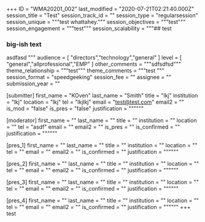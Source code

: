 +++
ID = "WMA20201_002"
last_modified = "2020-07-21T02:21:40.000Z"
session_title = "Test"
session_track_id = ""
session_type = "regularsession"
session_unique = """test whattahey."""
session_objectives = """test"""
session_engagement = """test"""
session_scalability = """## test
### big-ish text
asdfasd
"""
audience = [ "directors","technology","general" ]
level = [ "general","allprofessional","EMP" ]
other_comments = """sdfsdfsd"""
theme_relationship = """test"""
theme_comments = """test
"""
session_format = "speedgeeking"
session_fee = ""
assignee = ""
submission_year = ""

[submitter]
first_name = "KOven"
last_name = "Smith"
title = "lkj"
institution = "lkj"
location = "lkj"
tel = "lkjlkj"
email = "test@test.com"
email2 = ""
is_mod = "false"
is_pres = "false"
justification = """"""

[moderator]
first_name = ""
last_name = ""
title = ""
institution = ""
location = ""
tel = "asdf"
email = ""
email2 = ""
is_pres = ""
is_confirmed = ""
justification = """"""

[pres_1]
first_name = ""
last_name = ""
title = ""
institution = ""
location = ""
tel = ""
email = ""
email2 = ""
is_confirmed = ""
justification = """"""

[pres_2]
first_name = ""
last_name = ""
title = ""
institution = ""
location = ""
tel = ""
email = ""
email2 = ""
is_confirmed = ""
justification = """"""

[pres_3]
first_name = ""
last_name = ""
title = ""
institution = ""
location = ""
tel = ""
email = ""
email2 = ""
is_confirmed = ""
justification = """"""

[pres_4]
first_name = ""
last_name = ""
title = ""
institution = ""
location = ""
tel = ""
email = ""
email2 = ""
is_confirmed = ""
justification = """"""
+++
test
